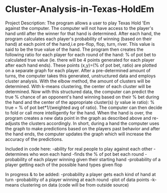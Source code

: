 # Cluster-Analysis-in-Texas-HoldEm
Project Description:
The program allows a user to play Texas Hold 'Em against the computer. The computer will not have access to the player's hand until after the winner for that hand is determined.  After each hand, the program calculates each player's probability of winning (based on their hand) at each point of the hand,i.e pre-flop, flop, turn, river. This value is said to be the true value of the hand. The program then creates the following ratio for each player for each round of the hand:  % of pot bet to calculated true value (ie. there will be 4 points generated for each player after each hand ends).  These points (x,y)=(% of pot bet, ratio) are plotted on a separate graph for each player.  After a pre-determined amount of turns, the computer takes this generated, unstructured data and employs cluster analysis.  With the elbow method, the amount of clusters will be determined.  With k-means clustering, the center of each cluster will be determined.  Now with this structured data, the computer can predict the true % chance of an opponent's hand winning based on their % bet during the hand and the center of the appropriate cluster(s) (y value ie ratio): % true = % of pot bet*1/(weighted avg of ratio).  The computer can then decide to fold or call more intelligently for the hand.  When the hand is over, the program creates a new data point in the graph as described above and re-adjusts the clusters accordingly.  In short, during a hand the computer uses the graph to make predictions based on the players past behavior and after the hand ends, the computer updates the graph which will increase the accuracy of the predictions.   

Included in code here:
-ability for real people to play against each other
-determines who won each hand
-finds the % of pot bet each round
-probability of each player winning given their starting hand
-probability of a player getting each of the possible hand types given flop
 
In progress & to be added:
-probability a player gets each kind of hand at turn
-probability of a player winning at each round
-plot of data points
-k-means clustering on data (code will be from outside source)

